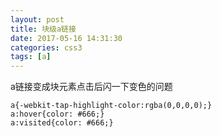 ```yaml
---
layout: post
title: 块级a链接
date: 2017-05-16 14:31:30
categories: css3
tags: [a]
---
```

a链接变成块元素点击后闪一下变色的问题

	a{-webkit-tap-highlight-color:rgba(0,0,0,0);}
	a:hover{color: #666;}
	a:visited{color: #666;}
